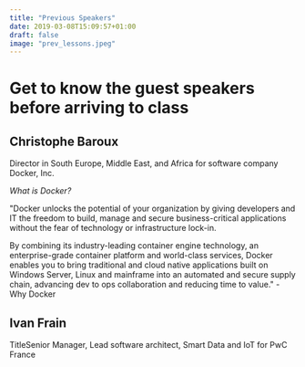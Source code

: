 ```yaml
---
title: "Previous Speakers"
date: 2019-03-08T15:09:57+01:00
draft: false
image: "prev_lessons.jpeg"
---
```

# Get to know the guest speakers before arriving to class

## Christophe Baroux
Director in South Europe, Middle East, and Africa for software company Docker, Inc.

*What is Docker?*

"Docker unlocks the potential of your organization by giving developers and IT the freedom to build, manage and secure business-critical applications without the fear of technology or infrastructure lock-in.

By combining its industry-leading container engine technology, an enterprise-grade container platform and world-class services, Docker enables you to bring traditional and cloud native applications built on Windows Server, Linux and mainframe into an automated and secure supply chain, advancing dev to ops collaboration and reducing time to value." - Why Docker

## Ivan Frain

TitleSenior Manager, Lead software architect, Smart Data and IoT for PwC France
